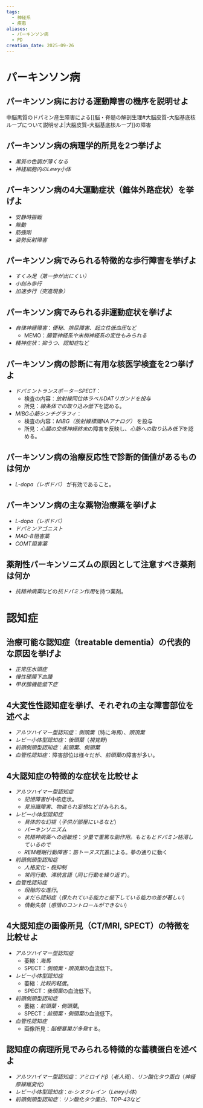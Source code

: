 ```yaml
---
tags:
  - 神経系
  - 疾患
aliases:
  - パーキンソン病
  - PD
creation_date: 2025-09-26
---
```

# パーキンソン病

## パーキンソン病における運動障害の機序を説明せよ
中脳黒質のドパミン産生障害による[[脳・脊髄の解剖生理#大脳皮質-大脳基底核ループについて説明せよ|大脳皮質-大脳基底核ループ]]の障害

## パーキンソン病の病理学的所見を2つ挙げよ
- *黒質の色調が薄くなる*
- *神経細胞内のLewy小体*

## パーキンソン病の4大運動症状（錐体外路症状）を挙げよ
- *安静時振戦*
- *無動*
- *筋強剛*
- *姿勢反射障害*

## パーキンソン病でみられる特徴的な歩行障害を挙げよ
- *すくみ足（第一歩が出にくい）*
- *小刻み歩行*
- *加速歩行（突進現象）*

## パーキンソン病でみられる非運動症状を挙げよ
- *自律神経障害*：*便秘*、*排尿障害*、*起立性低血圧*など
	- MEMO：*腸管神経系や末梢神経系の変性もみられる*
- *精神症状*：*抑うつ*、*認知症*など

## パーキンソン病の診断に有用な核医学検査を2つ挙げよ
- *ドパミントランスポーターSPECT*：
	- 検査の内容：*放射線同位体ラベルDATリガンドを投与*
	- 所見：*線条体での取り込み低下*を認める。
- *MIBG心筋シンチグラフィ*：
	- 検査の内容：*MIBG（放射線標識NAアナログ）* を投与
	- 所見：*心臓の交感神経終末*の障害を反映し、*心筋への取り込み低下*を認める。

## パーキンソン病の治療反応性で診断的価値があるものは何か
- *L-dopa（レボドパ）* が有効であること。

## パーキンソン病の主な薬物治療薬を挙げよ
- *L-dopa（レボドパ）*
- *ドパミンアゴニスト*
- *MAO-B阻害薬*
- *COMT阻害薬*

## 薬剤性パーキンソニズムの原因として注意すべき薬剤は何か
- *抗精神病薬*などの*抗ドパミン作用*を持つ薬剤。


# 認知症

## 治療可能な認知症（treatable dementia）の代表的な原因を挙げよ
- *正常圧水頭症*
- *慢性硬膜下血腫*
- *甲状腺機能低下症*

## 4大変性性認知症を挙げ、それぞれの主な障害部位を述べよ
- *アルツハイマー型認知症*：*側頭葉*（特に*海馬*）、*頭頂葉*
- *レビー小体型認知症*：*後頭葉*（*視覚野*）
- *前頭側頭型認知症*：*前頭葉*、*側頭葉*
- *血管性認知症*：障害部位は様々だが、*前頭葉*の障害が多い。

## 4大認知症の特徴的な症状を比較せよ
- *アルツハイマー型認知症*
	- *記憶障害*が中核症状。
	- *見当識障害*、*物盗られ妄想*などがみられる。
- *レビー小体型認知症*
	- *具体的な幻視*（*子供が部屋にいるなど*）
	- *パーキンソニズム*
	- *抗精神病薬への過敏性*：*少量で重篤な副作用。もともとドパミン枯渇しているので*
	- *REM睡眠行動障害*：*筋トーヌス*亢進による。夢の通りに動く
- *前頭側頭型認知症*
	- *人格変化*・*脱抑制*
	- *常同行動*、*滞続言語*（*同じ行動を繰り返す*）。
- *血管性認知症*
	- *段階的な進行*。
	- *まだら認知症*（*保たれている能力と低下している能力の差が著しい*）
	- *情動失禁*（*感情のコントロールができない*）

## 4大認知症の画像所見（CT/MRI, SPECT）の特徴を比較せよ
- *アルツハイマー型認知症*
	- 萎縮：*海馬*
	- SPECT：*側頭葉・頭頂葉*の血流低下。
- *レビー小体型認知症*
	- 萎縮：*比較的軽度*。
	- SPECT：*後頭葉*の血流低下。
- *前頭側頭型認知症*
	- 萎縮：*前頭葉*・*側頭葉*。
	- SPECT：*前頭葉*・*側頭葉*の血流低下。
- *血管性認知症*
	- 画像所見：*脳梗塞巣が多発*する。

## 認知症の病理所見でみられる特徴的な蓄積蛋白を述べよ
- *アルツハイマー型認知症*：*アミロイドβ*（*老人斑*）、*リン酸化タウ蛋白*（*神経原線維変化*）
- *レビー小体型認知症*：*α-シヌクレイン*（*Lewy小体*）
- *前頭側頭型認知症*：*リン酸化タウ蛋白*、*TDP-43*など